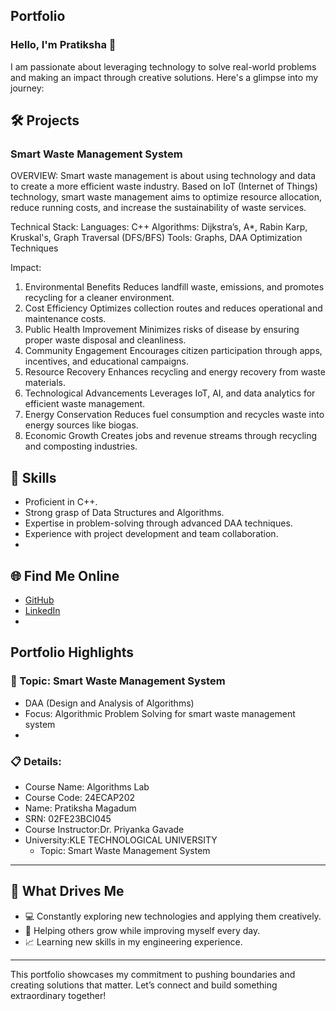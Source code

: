## Portfolio
### Hello, I'm Pratiksha 👋
I am passionate about leveraging technology to solve real-world problems and making an impact through creative solutions. 
Here's a glimpse into my journey:  

## 🛠 Projects
### Smart Waste Management System 
OVERVIEW: 
Smart waste management is about using technology and data to create a more efficient waste industry. Based on IoT (Internet of Things) technology, 
smart waste management aims to optimize resource allocation, reduce running costs, and increase the sustainability of waste services.

Technical Stack: 
Languages: C++
Algorithms: Dijkstra’s, A*, Rabin Karp, Kruskal's, Graph Traversal (DFS/BFS)
Tools: Graphs, DAA Optimization Techniques

Impact:
1. Environmental Benefits
Reduces landfill waste, emissions, and promotes recycling for a cleaner environment.
2. Cost Efficiency
Optimizes collection routes and reduces operational and maintenance costs.
3. Public Health Improvement
Minimizes risks of disease by ensuring proper waste disposal and cleanliness.
4. Community Engagement
Encourages citizen participation through apps, incentives, and educational campaigns.
5. Resource Recovery
Enhances recycling and energy recovery from waste materials.
6. Technological Advancements
Leverages IoT, AI, and data analytics for efficient waste management.
7. Energy Conservation
Reduces fuel consumption and recycles waste into energy sources like biogas.
8. Economic Growth
Creates jobs and revenue streams through recycling and composting industries.

## 🚀 Skills  
- Proficient in C++. 
- Strong grasp of Data Structures and Algorithms.  
- Expertise in problem-solving through advanced DAA techniques.  
- Experience with project development and team collaboration.
- 
## 🌐 Find Me Online
- [GitHub](https://github.com/PRATIKSHA065/Portfolio.github.io/new/main?filename=README.md)
- [LinkedIn](https://www.linkedin.com/in/pratiksha-magadum-8b97b9307/)
- 
## Portfolio Highlights
### 🎯 Topic: Smart Waste Management System
- DAA (Design and Analysis of Algorithms)  
- Focus: Algorithmic Problem Solving for smart waste management system
- 
### 📋 Details:
- Course Name: Algorithms Lab 
- Course Code: 24ECAP202  
- Name: Pratiksha Magadum 
- SRN: 02FE23BCI045
- Course Instructor:Dr. Priyanka Gavade  
- University:KLE TECHNOLOGICAL UNIVERSITY
  - Topic: Smart Waste Management System
---
## 🎨 What Drives Me  
- 💻 Constantly exploring new technologies and applying them creatively.
- 🤝 Helping others grow while improving myself every day.  
- 📈 Learning new skills in my engineering experience.  
---
This portfolio showcases my commitment to pushing boundaries and creating solutions that matter. 
Let’s connect and build something extraordinary together!

